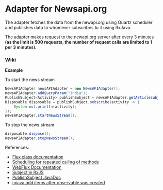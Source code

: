 # Adapter for Newsapi.org

The adapter fetches the data from the newapi.org using Quartz scheduler and publishes data to whomever subscribes to it using RxJava.

The adapter makes request to the newapi.org server after every 3 minutes **(as the limit is 500 requests, the number of request calls are limited to 1 per 3 minutes)**.

### Wiki

**Example**

To start the news stream
```java
NewsAPIAdapter newsAPIAdapter = new NewsAPIAdapter();
newsAPIAdapter.addQueryParam("india");
PublishSubject<Activity> publishSubject = newsAPIAdapter.getArticleSubject();
Disposable disposable = publishSubject.subscribe(activity -> {
    System.out.println(activity);
});
newsAPIAdapter.startNewsStream();
```

To stop the news stream 
```java
disposable.dispose();
newsAPIAdapter.stopNewsStream();
```

References:
- [Flux class documentation](https://projectreactor.io/docs/core/release/api/reactor/core/publisher/Flux.html)
- [Scheduling for repeated calling of methods](https://docs.spring.io/spring/docs/3.2.x/spring-framework-reference/html/scheduling.html#scheduling-annotation-support-scheduled)
- [WebFlux Documentation](https://docs.spring.io/spring/docs/5.1.9.RELEASE/spring-framework-reference/web-reactive.html#webflux)
- [Subject in RxJS](http://xgrommx.github.io/rx-book/content/getting_started_with_rxjs/subjects.html)
- [PublishSubject JavaDoc](http://reactivex.io/RxJava/javadoc/rx/subjects/PublishSubject.html)
- [rxjava add items after observable was created](https://stackoverflow.com/q/28913979)